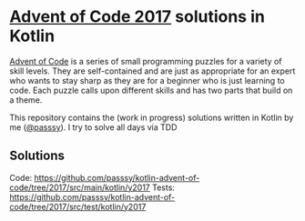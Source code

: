 # [Advent of Code 2017](http://adventofcode.com/2017) solutions in Kotlin

[Advent of Code](http://adventofcode.com/) is a series of small programming puzzles for a variety of skill levels. They are self-contained and are just as appropriate for an expert who wants to stay sharp as they are for a beginner who is just learning to code. Each puzzle calls upon different skills and has two parts that build on a theme.

This repository contains the (work in progress) solutions written in Kotlin by me ([@passsy](https://twitter.com/passsy)). I try to solve all days via TDD

## Solutions

Code: https://github.com/passsy/kotlin-advent-of-code/tree/2017/src/main/kotlin/y2017
Tests: https://github.com/passsy/kotlin-advent-of-code/tree/2017/src/test/kotlin/y2017